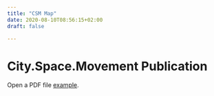 ```yaml
---
title: "CSM Map"
date: 2020-08-10T08:56:15+02:00
draft: false

---
```

<!DOCTYPE html>
<html>
  <head>
    <title>City.Space.Movement</title>
  </head>
  <body>
    <h1>City.Space.Movement Publication</h1>
    <p>Open a PDF file <a href="/upcoming/csmmap.pdf">example</a>.</p>
  </body>
</html>